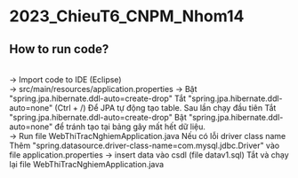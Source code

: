 # 2023_ChieuT6_CNPM_Nhom14

## How to run code?
<br>
-> Import code to IDE (Eclipse)
<br>
-> src/main/resources/application.properties -> Bật "spring.jpa.hibernate.ddl-auto=create-drop" Tắt "spring.jpa.hibernate.ddl-auto=none" (Ctrl + /) Để JPA tự động tạo table. Sau lần chạy đầu tiên Tắt "spring.jpa.hibernate.ddl-auto=create-drop" Bật "spring.jpa.hibernate.ddl-auto=none" để tránh tạo tại bảng gây mất hết dữ liệu.
<br>
-> Run file WebThiTracNghiemApplication.java
Nếu có lỗi driver class name
<br>
Thêm "spring.datasource.driver-class-name=com.mysql.jdbc.Driver" vào file application.properties
-> insert data vào csdl (file datav1.sql)
Tắt và chạy lại file WebThiTracNghiemApplication.java

